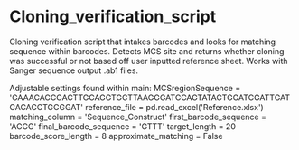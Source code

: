 # Cloning_verification_script
Cloning verification script that intakes barcodes and looks for matching sequence within barcodes.  Detects MCS site and returns whether cloning was successful or not based off user inputted reference sheet.  Works with Sanger sequence output .ab1 files.

Adjustable settings found within main:
MCSregionSequence = 'GAAACACCGACTTGCAGGTGCTTAAGGGATCCAGTATACTGGATCGATTGATCACACCTGCGGAT'
reference_file = pd.read_excel('Reference.xlsx')
matching_column = 'Sequence_Construct'
first_barcode_sequence = 'ACCG'
final_barcode_sequence = 'GTTT'
target_length = 20
barcode_score_length = 8
approximate_matching = False
